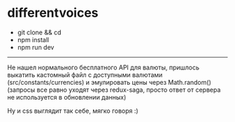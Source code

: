 # differentvoices

- git clone && cd
- npm install
- npm run dev

***

Не нашел нормального бесплатного API для валюты, пришлось выкатить кастомный файл с доступными валютами (src/constants/currencies) и эмулировать цены через Math.random() (запросы все равно уходят через redux-saga, просто ответ от сервера не используется в обновлении данных)

Ну и css выглядит так себе, мягко говоря :)